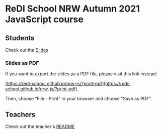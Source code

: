 # ReDI School NRW Autumn 2021 JavaScript course

## Students

Check out the [Slides](https://redi-school.github.io/js-berlin-2020-spring/#/)

### Slides as PDF

If you want to export the slides as a PDF file, please visit this link instead:

[https://redi-school.github.io/nrw-js/?print-pdf](https://redi-school.github.io/nrw-js/?print-pdf)

Then, choose "File - Print" in your browser and choose "Save as PDF".

## Teachers

Check out the teacher's [README](README-teachers.md)
